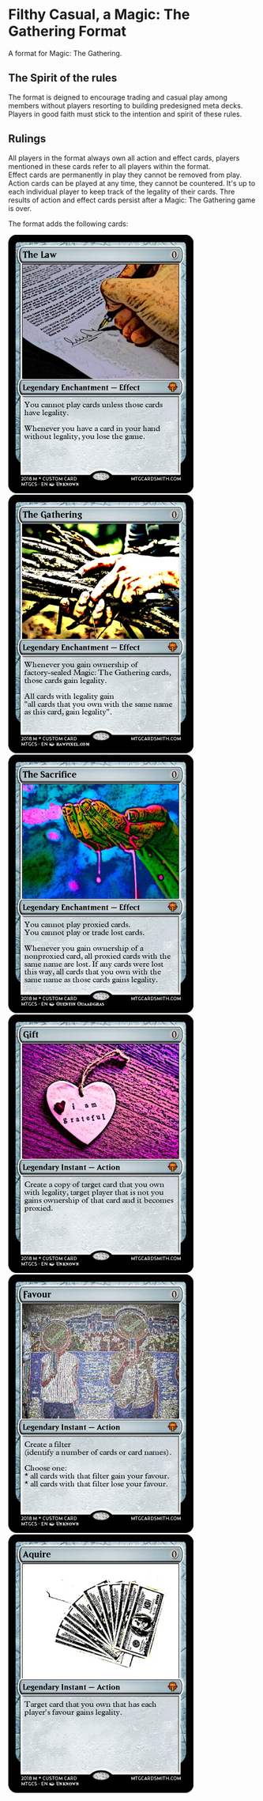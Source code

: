 # Filthy Casual, a Magic: The Gathering Format

A format for Magic: The Gathering.

## The Spirit of the rules 
The format is deigned to encourage trading and casual play among members without players resorting to building predesigned meta decks. Players in good faith must stick to the intention and spirit of these rules.

## Rulings
All players in the format always own all action and effect cards, players mentioned in these cards refer to all players within the format.  
Effect cards are permanently in play they cannot be removed from play.
Action cards can be played at any time, they cannot be countered.
It's up to each individual player to keep track of the legality of their cards.
Thre results of action and effect cards persist after a Magic: The Gathering game is over.

The format adds the following cards:

![The Law](cards/The_Law.png)
![The Gathering](cards/The_Gathering.png)  
![The Sacrifice](cards/The_Sacrifice.png)
![Gift](cards/Gift.png)  
![Favour](cards/Favour.png)
![Aquire](cards/Aquire.png)  
